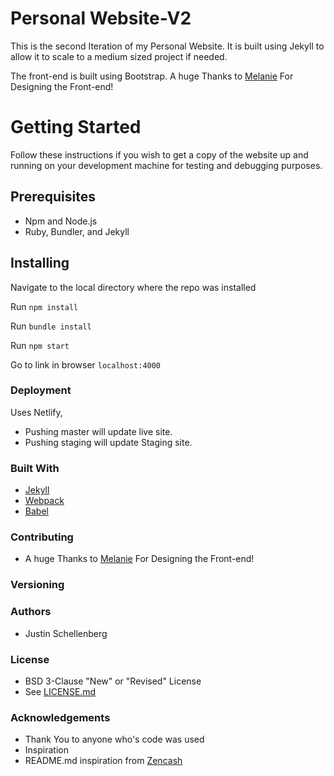 # Personal Website-V2

This is the second Iteration of my Personal Website. It is built using Jekyll to allow it to scale to a medium sized project if needed.

The front-end is built using Bootstrap. A huge Thanks to [Melanie](https://github.com/mlaniereyes) For Designing the Front-end!

# Getting Started

Follow these instructions if you wish to get a copy of the website up and running on your development machine for testing and debugging purposes.

## Prerequisites
- Npm and Node.js
- Ruby, Bundler, and Jekyll

## Installing
Navigate to the local directory where the repo was installed

Run ``npm install``

Run ``bundle install``

Run ``npm start``

Go to link in browser ``localhost:4000``

### Deployment
Uses Netlify, 

- Pushing master will update live site.
- Pushing staging will update Staging site.


### Built With
- [Jekyll](https://jekyllrb.com/docs/)
- [Webpack](https://webpack.js.org/)
- [Babel](https://babeljs.io/)
  
### Contributing
- A huge Thanks to [Melanie](https://github.com/mlaniereyes) For Designing the Front-end!
  
### Versioning
  
### Authors
- Justin Schellenberg
  
### License
- BSD 3-Clause "New" or "Revised" License
- See [LICENSE.md](https://github.com/Jrschellenberg/Personal-Website-V2/blob/master/LICENSE.md)

### Acknowledgements
- Thank You to anyone who's code was used
- Inspiration
- README.md inspiration from [Zencash](https://github.com/ZencashOfficial/website)
  
